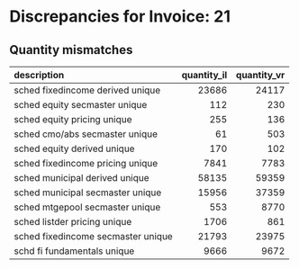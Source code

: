 # Discrepancies for Invoice: 21

## Quantity mismatches

| description                        |   quantity_il |   quantity_vr |
|:-----------------------------------|--------------:|--------------:|
| sched fixedincome derived unique   |         23686 |         24117 |
| sched equity secmaster unique      |           112 |           230 |
| sched equity pricing unique        |           255 |           136 |
| sched cmo/abs secmaster unique     |            61 |           503 |
| sched equity derived unique        |           170 |           102 |
| sched fixedincome pricing unique   |          7841 |          7783 |
| sched municipal derived unique     |         58135 |         59359 |
| sched municipal secmaster unique   |         15956 |         37359 |
| sched mtgepool secmaster unique    |           553 |          8770 |
| sched listder pricing unique       |          1706 |           861 |
| sched fixedincome secmaster unique |         21793 |         23975 |
| schd fi fundamentals unique        |          9666 |          9672 |
